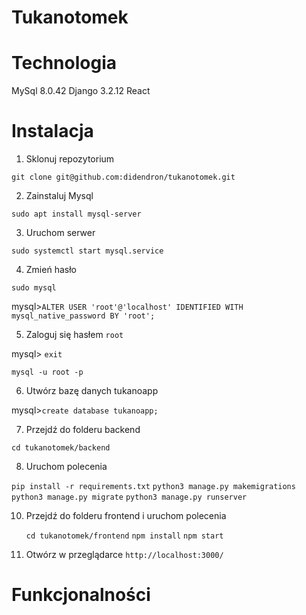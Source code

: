 # Tukanotomek

# Technologia

MySql 8.0.42
Django 3.2.12
React

# Instalacja
1. Sklonuj repozytorium

`git clone git@github.com:didendron/tukanotomek.git`

2. Zainstaluj Mysql

`sudo apt install mysql-server`

3. Uruchom serwer

`sudo systemctl start mysql.service`

4. Zmień hasło

`sudo mysql`

mysql>`ALTER USER 'root'@'localhost' IDENTIFIED WITH mysql_native_password BY 'root';`

5. Zaloguj się hasłem `root`

 mysql> `exit`
 
 `mysql -u root -p`

6. Utwórz bazę danych tukanoapp

mysql>`create database tukanoapp;`

7. Przejdź do folderu backend

`cd tukanotomek/backend`

8. Uruchom polecenia

  `pip install -r requirements.txt`
   `python3 manage.py makemigrations`
   `python3 manage.py migrate`
   `python3 manage.py runserver`
   
10. Przejdź do folderu frontend i uruchom polecenia

    `cd tukanotomek/frontend`
   `npm install`
   `npm start`

11. Otwórz w przeglądarce
    `http://localhost:3000/`

# Funkcjonalności


